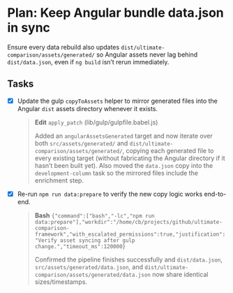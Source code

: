 # Plan: Keep Angular bundle data.json in sync

Ensure every data rebuild also updates `dist/ultimate-comparison/assets/generated/` so Angular assets never lag behind `dist/data.json`, even if `ng build` isn’t rerun immediately.

## Tasks

- [x] Update the gulp `copyToAssets` helper to mirror generated files into the Angular `dist` assets directory whenever it exists.
  > **Edit** `apply_patch` (lib/gulp/gulpfile.babel.js)
  >
  > Added an `angularAssetsGenerated` target and now iterate over both `src/assets/generated/` and `dist/ultimate-comparison/assets/generated/`, copying each generated file to every existing target (without fabricating the Angular directory if it hasn’t been built yet). Also moved the `data.json` copy into the `development-column` task so the mirrored files include the enrichment step.
- [x] Re-run `npm run data:prepare` to verify the new copy logic works end-to-end.
  > **Bash** `{"command":["bash","-lc","npm run data:prepare"],"workdir":"/home/cb/projects/github/ultimate-comparison-framework","with_escalated_permissions":true,"justification":"Verify asset syncing after gulp change.","timeout_ms":120000}`
  >
  > Confirmed the pipeline finishes successfully and `dist/data.json`, `src/assets/generated/data.json`, and `dist/ultimate-comparison/assets/generated/data.json` now share identical sizes/timestamps.
